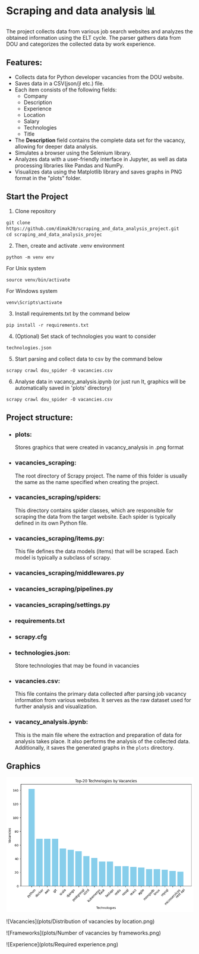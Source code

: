 # Scraping and data analysis 📊
The project collects data from various job search websites and analyzes the obtained information using the ELT cycle. The parser gathers data from DOU and categorizes the collected data by work experience.

## Features:
- Collects data for Python developer vacancies from the DOU website.
- Saves data in a CSV(json/jl etc.) file.
- Each item consists of the following fields: 
  - Company
  - Description
  - Experience
  - Location
  - Salary
  - Technologies
  - Title
- The **Description** field contains the complete data set for the vacancy, allowing for deeper data analysis.
- Simulates a browser using the Selenium library.
- Analyzes data with a user-friendly interface in Jupyter, as well as data processing libraries like Pandas and NumPy.
- Visualizes data using the Matplotlib library and saves graphs in PNG format in the "plots" folder.

## Start the Project

1. Clone repository  
```shell
git clone https://github.com/dimak20/scraping_and_data_analysis_project.git
cd scraping_and_data_analysis_projec
```
2. Then, create and activate .venv environment  
```shell
python -m venv env
```
For Unix system
```shell
source venv/bin/activate
```

For Windows system

```shell
venv\Scripts\activate
```

3. Install requirements.txt by the command below  


```shell
pip install -r requirements.txt
```

4. (Optional) Set stack of technologies you want to consider
```shell
technologies.json
```

5. Start parsing and collect data to csv by the command below
```shell
scrapy crawl dou_spider -O vacancies.csv
```

6. Analyse data in vacancy_analysis.ipynb (or just run It, graphics will be automatically saved in 'plots' directory)
```shell
scrapy crawl dou_spider -O vacancies.csv
```

## Project structure:
- ### plots:
  Stores graphics that were created in vacancy_analysis in .png format
- ### vacancies_scraping:
  The root directory of Scrapy project. The name of this folder is usually the same as the name specified when creating the project. 

- ### vacancies_scraping/spiders:
  This directory contains spider classes, which are responsible for scraping the data from the target website. Each spider is typically defined in its own Python file.

- ### vacancies_scraping/items.py:
  This file defines the data models (items) that will be scraped. Each model is typically a subclass of scrapy.

- ### vacancies_scraping/middlewares.py

- ### vacancies_scraping/pipelines.py

- ### vacancies_scraping/settings.py

- ### requirements.txt

- ### scrapy.cfg

- ### technologies.json:
  Store technologies that may be found in vacancies

- ### vacancies.csv:
  This file contains the primary data collected after parsing job vacancy information from various websites. It serves as the raw dataset used for further analysis and visualization.

- ### vacancy_analysis.ipynb:
  This is the main file where the extraction and preparation of data for analysis takes place. It also performs the analysis of the collected data. Additionally, it saves the generated graphs in the `plots` directory.

## Graphics
![Top-20](plots/top_20_technologies.png)


![Vacancies](plots/Distribution of vacancies by location.png)


![Frameworks](plots/Number of vacancies by frameworks.png)


![Experience](plots/Required experience.png)



